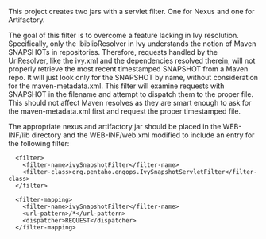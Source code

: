 This project creates two jars with a servlet filter.  One for Nexus and one for Artifactory.

The goal of this filter is to overcome a feature lacking in Ivy resolution.  Specifically, only the IbiblioResolver in
Ivy understands the notion of Maven SNAPSHOTs in repositories.  Therefore, requests handled by the UrlResolver, like the
ivy.xml and the dependencies resolved therein, will not properly retrieve the most recent timestamped SNAPSHOT from a
Maven repo.  It will just look only for the SNAPSHOT by name, without consideration for the maven-metadata.xml.  This
filter will examine requests with SNAPSHOT in the filename and attempt to dispatch them to the proper file.  This should
not affect Maven resolves as they are smart enough to ask for the maven-metadata.xml first and request the proper
timestamped file.

The appropriate nexus and artifactory jar should be placed in the WEB-INF/lib directory and the WEB-INF/web.xml modified
to include an entry for the following filter:

```
  <filter>
    <filter-name>ivySnapshotFilter</filter-name>
    <filter-class>org.pentaho.engops.IvySnapshotServletFilter</filter-class>
  </filter>

  <filter-mapping>
    <filter-name>ivySnapshotFilter</filter-name>
    <url-pattern>/*</url-pattern>
    <dispatcher>REQUEST</dispatcher>
  </filter-mapping>
```
